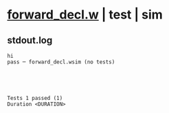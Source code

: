 # [forward_decl.w](../../../../../examples/tests/valid/forward_decl.w) | test | sim

## stdout.log
```log
hi
pass ─ forward_decl.wsim (no tests)
 




Tests 1 passed (1) 
Duration <DURATION>

```

